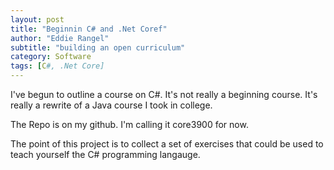 ```yaml
---
layout: post
title: "Beginnin C# and .Net Coref"
author: "Eddie Rangel"
subtitle: "building an open curriculum"
category: Software
tags: [C#, .Net Core]
---
```


I've begun to outline a course on C#. It's not really a beginning course. It's really 
a rewrite of a Java course I took in college.

The Repo is on my github. I'm calling it core3900 for now. 

The point of this project is to collect a set of exercises that could be used to teach
yourself the C# programming langauge. 

